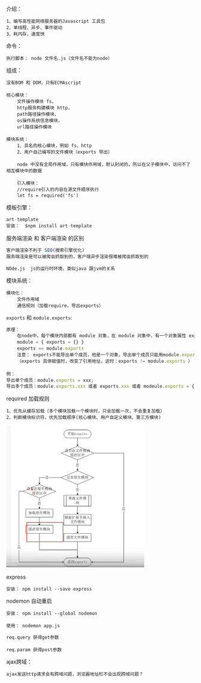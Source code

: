 介绍：

```
1、编写高性能网络服务器的Javascript 工具包
2、单线程、异步、事件驱动
3、耗内存，速度快
```

命令：

```
执行脚本： node 文件名.js（文件名不能为node）
```

组成：

```
没有BOM 和 DOM，只有ECMAscript

核心模块：
	文件操作模块 fs，
	http服务构建模块 http，
	path路径操作模块，
	os操作系统信息模块，
	url路径操作模块
 	
模块系统：
	1、具名的核心模块，例如 fs、http
	2、用户自己编写的文件模块（exports 导出）
	
	node 中没有全局作用域，只有模块作用域，默认封闭的，所以在父子模块中，访问不了相互模块中的数据
	
	引入模块：
	//require引入的内容在源文件顺序执行
 	let fs = required('fs')
```

模板引擎：

```js
art-template
安装：  $npm install art-template 
```

服务端渲染 和 客户端渲染 的区别

```js
客户端渲染不利于 SEO(搜索引擎优化)
服务端渲染是可以被爬虫抓取到的，客户端异步渲染很难被爬虫抓取到的
```



```
NOde.js  js的运行时环境，类似java 跟jvm的关系
```

 模块系统：

```
模块化：
    文件作用域
    通信规则（加载require，导出exports）
```

`exports` 和  `module.exports`:

```js
原理：
	在node中，每个模块内部都有 module 对象，在 module 对象中，有一个对象属性 exports 
    module = { exports = {} }
	exports == module.exports 
	注意： exports不能导出单个成员，他是一个对象，导出单个成员只能用module.exports
    （exports 具体赋值时，改变了引用地址，这时：exports != module.exports ）
	
例：
导出单个成员：module.exports = xxx;
导出多个成员：module.exports.xxx 或者 exports.xxx 或者 modeule.exports = {};
```

required 加载规则

```
1、优先从缓存加载（多个模块加载一个模块时，只会加载一次，不会重复加载）
2、判断模块标识符，优先加载顺序(核心模块、用户自定义模块、第三方模块)
```

<img src=".\required规则.png" alt="required规则" style="zoom:67%;" />

express

```
安装： npm install --save express
```

nodemon 自动重启

```
安装： npm install --global nodemon 

使用： nodemon app.js
```

```
req.query 获得get参数

req.param 获得post参数
```

ajax跨域：

```
ajax发送http请求会有跨域问题，浏览器地址栏不会出现跨域问题？
```

